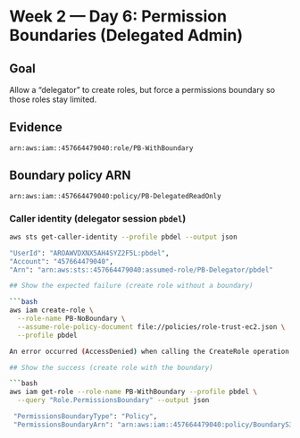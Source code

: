 # Week 2 — Day 6: Permission Boundaries (Delegated Admin)

## Goal
Allow a “delegator” to create roles, but force a permissions boundary so those roles stay limited.

## Evidence
```text
arn:aws:iam::457664479040:role/PB-WithBoundary
```

## Boundary policy ARN
```text
arn:aws:iam::457664479040:policy/PB-DelegatedReadOnly
```

### Caller identity (delegator session `pbdel`)

```bash
aws sts get-caller-identity --profile pbdel --output json

"UserId": "AROAWVDXNX5AH4SYZ2F5L:pbdel",
"Account": "457664479040",
"Arn": "arn:aws:sts::457664479040:assumed-role/PB-Delegator/pbdel"

## Show the expected failure (create role without a boundary)

```bash
aws iam create-role \
  --role-name PB-NoBoundary \
  --assume-role-policy-document file://policies/role-trust-ec2.json \
  --profile pbdel

An error occurred (AccessDenied) when calling the CreateRole operation: User: arn:aws:sts::457664479040:assumed-role/PB-Delegator/pbdel is not authorized to perform: iam:CreateRole on resource: arn:aws:iam::457664479040:role/PB-NoBoundary because no identity-based policy allows the iam:CreateRole action

## Show the success (create role with the boundary)

```bash
aws iam get-role --role-name PB-WithBoundary --profile pbdel \
  --query "Role.PermissionsBoundary" --output json

 "PermissionsBoundaryType": "Policy",
 "PermissionsBoundaryArn": "arn:aws:iam::457664479040:policy/BoundaryS3ReadOnly"
